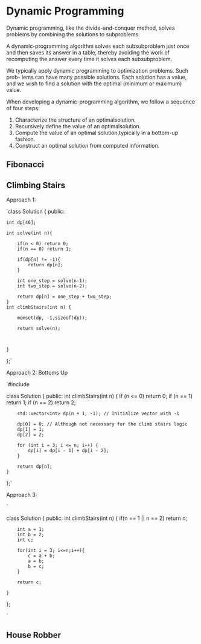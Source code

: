 # Dynamic Programming

Dynamic programming, like the divide-and-conquer method, solves problems by combining the solutions to subproblems.

A dynamic-programming algorithm solves each subsubproblem just once and then saves its answer in a table, thereby avoiding the work of recomputing the answer every time it solves each subsubproblem.

We typically apply dynamic programming to optimization problems. Such prob- lems can have many possible solutions. Each solution has a value, and we wish to find a solution with the optimal (minimum or maximum) value.

When developing a dynamic-programming algorithm, we follow a sequence of four steps:

1. Characterize the structure of an optimalsolution.
2. Recursively define the value of an optimalsolution.
3. Compute the value of an optimal solution,typically in a bottom-up fashion.
4. Construct an optimal solution from computed information.

## Fibonacci


## Climbing Stairs

Approach 1:

`class Solution {
public:

    int dp[46];

    int solve(int n){

        if(n < 0) return 0;
        if(n == 0) return 1;

        if(dp[n] != -1){
            return dp[n];
        } 

        int one_step = solve(n-1);
        int two_step = solve(n-2);

        return dp[n] = one_step + two_step;
    }
    int climbStairs(int n) {

        memset(dp, -1,sizeof(dp));

        return solve(n);
        

        
    }
};`


Approach 2: Bottoms Up

`#include <vector>

class Solution {
public:
    int climbStairs(int n) {
        if (n <= 0) return 0;
        if (n == 1) return 1;
        if (n == 2) return 2;

        std::vector<int> dp(n + 1, -1); // Initialize vector with -1

        dp[0] = 0; // Although not necessary for the climb stairs logic
        dp[1] = 1;
        dp[2] = 2;

        for (int i = 3; i <= n; i++) {
            dp[i] = dp[i - 1] + dp[i - 2];
        }

        return dp[n];
    }
};`



Approach 3: 

`

class Solution {
public:
    int climbStairs(int n) {
        if(n == 1 || n == 2)
        return n;

        int a = 1;
        int b = 2;
        int c;

        for(int i = 3; i<=n;i++){
            c = a + b;
            a = b;
            b = c;
        }

        return c;
        
    }
};

`


## House Robber